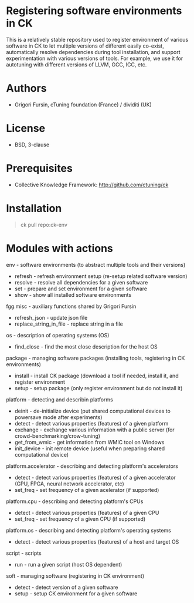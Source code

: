 Registering software environments in CK
=======================================

This is a relatively stable repository used to register
environment of various software in CK to let multiple
versions of different easily co-exist, automatically
resolve dependencies during tool installation, and
support experimentation with various versions of
tools. For example, we use it for autotuning with
different versions of LLVM, GCC, ICC, etc.

Authors
=======

* Grigori Fursin, cTuning foundation (France) / dividiti (UK)

License
=======
* BSD, 3-clause

Prerequisites
=============
* Collective Knowledge Framework: http://github.com/ctuning/ck

Installation
============

> ck pull repo:ck-env

Modules with actions
====================

env - software environments (to abstract multiple tools and their versions)

  * refresh - refresh environment setup (re-setup related software version)
  * resolve - resolve all dependencies for a given software
  * set - prepare and set environment for a given software
  * show - show all installed software environments

fgg.misc - auxiliary functions shared by Grigori Fursin

  * refresh_json - update json file
  * replace_string_in_file - replace string in a file

os - description of operating systems (OS)

  * find_close - find the most close description for the host OS

package - managing software packages (installing tools, registering in CK environments)

  * install - install CK package (download a tool if needed, install it, and register environment
  * setup - setup package (only register environment but do not install it)

platform - detecting and describin platforms

  * deinit - de-initialize device (put shared computational devices to powersave mode after experiments)
  * detect - detect various properties (features) of a given platform
  * exchange - exchange various information with a public server (for crowd-benchmarking/crow-tuning)
  * get_from_wmic - get information from WMIC tool on Windows
  * init_device - init remote device (useful when preparing shared computational device)

platform.accelerator - describing and detecting platform's accelerators

  * detect - detect various properties (features) of a given accelerator (GPU, FPGA, neural network accelerator, etc)
  * set_freq - set frequency of a given acelerator (if supported)

platform.cpu - describing and detecting platform's CPUs

  * detect - detect various properties (features) of a given CPU
  * set_freq - set frequency of a given CPU (if supported)

platform.os - describing and detecting platform's operating systems

  * detect - detect various properties (features) of a host and target OS

script - scripts

  * run - run a given script (host OS dependent)

soft - managing software (registering in CK environment)

  * detect - detect version of a given software
  * setup - setup CK environment for a given software
